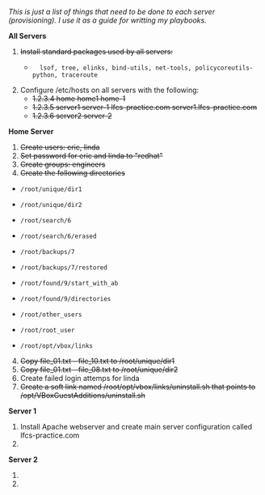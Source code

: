 *This is just a list of things that need to be done to each server (provisioning). I use it as a guide for writting my playbooks.*


**All Servers**
1. ~~Install standard packages used by all servers:~~
    *       lsof, tree, elinks, bind-utils, net-tools, policycoreutils-python, traceroute
2. Configure /etc/hosts on all servers with the following:
    *   ~~1.2.3.4   home    home1   home-1~~
    *   ~~1.2.3.5     server1     server-1    lfcs-practice.com   server1.lfcs-practice.com~~
    *   ~~1.2.3.6     server2     server-2~~

**Home Server**

  1. ~~Create users: eric, linda~~
  2. ~~Set password for eric and linda to "redhat"~~
  2. ~~Create groups: engineers~~
  3. ~~Create the following directories~~ 

*     /root/unique/dir1
*     /root/unique/dir2
*     /root/search/6
*     /root/search/6/erased
*     /root/backups/7
*     /root/backups/7/restored
*     /root/found/9/start_with_ab
*     /root/found/9/directories
*     /root/other_users
*     /root/root_user
*     /root/opt/vbox/links

 4. ~~Copy file_01.txt - file_10.txt to /root/unique/dir1~~
 5. ~~Copy file_01.txt - file_08.txt to /root/unique/dir2~~
 6. Create failed login attemps for linda
 7. ~~Create a soft link named /root/opt/vbox/links/uninstall.sh that points to /opt/VBoxGuestAdditions/uninstall.sh~~

**Server 1**

  1. Install Apache webserver and create main server configuration called lfcs-practice.com
  2. 


**Server 2**

  1. 
  2. 

